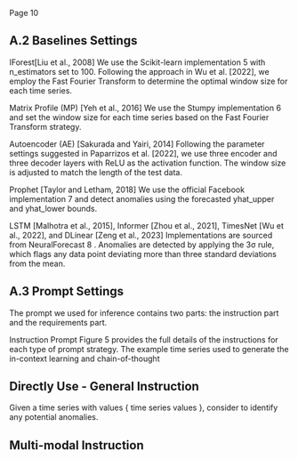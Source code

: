 Page 10

## A.2 Baselines Settings

IForest[Liu et al., 2008] We use the Scikit-learn implementation 5 with n\_estimators set to 100. Following the approach in Wu et al. [2022], we employ the Fast Fourier Transform to determine the optimal window size for each time series.

Matrix Profile (MP) [Yeh et al., 2016] We use the Stumpy implementation 6 and set the window size for each time series based on the Fast Fourier Transform strategy.

Autoencoder (AE) [Sakurada and Yairi, 2014] Following the parameter settings suggested in Paparrizos et al. [2022], we use three encoder and three decoder layers with ReLU as the activation function. The window size is adjusted to match the length of the test data.

Prophet [Taylor and Letham, 2018] We use the official Facebook implementation 7 and detect anomalies using the forecasted yhat\_upper and yhat\_lower bounds.

LSTM [Malhotra et al., 2015], Informer [Zhou et al., 2021], TimesNet [Wu et al., 2022], and DLinear [Zeng et al., 2023] Implementations are sourced from NeuralForecast 8 . Anomalies are detected by applying the 3σ rule, which flags any data point deviating more than three standard deviations from the mean.

## A.3 Prompt Settings

The prompt we used for inference contains two parts: the instruction part and the requirements part.

Instruction Prompt Figure 5 provides the full details of the instructions for each type of prompt strategy. The example time series used to generate the in-context learning and chain-of-thought

## Directly Use - General Instruction

Given a time series with values { time series values }, consider to identify any potential anomalies.

## Multi-modal Instruction